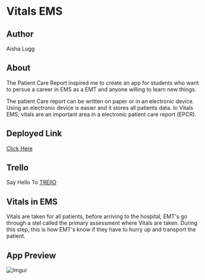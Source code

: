# Vitals EMS 

## Author
 Aisha Lugg

## About
The Patient Care Report inspired me to create an app for students who want to persue a career in EMS as a EMT and anyone willing to learn new things. 

The patient Care report can be written on paper or in an electronic device. Using an electronic device is easier and it stores all patients data. In Vitals EMS, vitals are an important area in a electronic patient care report (EPCR). 

## Deployed Link
 [Click Here](https://vitals-ems.herokuapp.com/patients/)

## Trello
Say Hello To [TREllO](https://trello.com/b/how0nPT2/unit-3-project-epcr)


## Vitals in EMS

Vitals are taken for all patients, before arriving to the hospital, EMT's go through a stel called the primary assessment where Vitals are taken. During this step, this is how EMT's know if they have to hurry up and transport the patient.

## App Preview 
![Imgur](https://imgur.com/gmvbROx)


